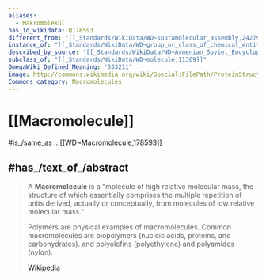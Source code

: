 ```yaml
---
aliases:
  - Makromolekül
has_id_wikidata: Q178593
different_from: "[[_Standards/WikiData/WD~supramolecular_assembly,2427921]]"
instance_of: "[[_Standards/WikiData/WD~group_or_class_of_chemical_entities,72070508]]"
described_by_source: "[[_Standards/WikiData/WD~Armenian_Soviet_Encyclopedia,_vol._7,123625363]]"
subclass_of: "[[_Standards/WikiData/WD~molecule,11369]]"
OmegaWiki_Defined_Meaning: "533211"
image: http://commons.wikimedia.org/wiki/Special:FilePath/ProteinStructure.jpg
Commons_category: Macromolecules
---
```


# [[Macromolecule]] 

#is_/same_as :: [[WD~Macromolecule,178593]] 

## #has_/text_of_/abstract 

> A **Macromolecule** is a "molecule of high relative molecular mass, 
> the structure of which essentially comprises the multiple repetition of units derived, 
> actually or conceptually, from molecules of low relative molecular mass." 
> 
> Polymers are physical examples of macromolecules. 
> Common macromolecules are biopolymers (nucleic acids, proteins, and carbohydrates). 
> and polyolefins (polyethylene) and polyamides (nylon).
>
> [Wikipedia](https://en.wikipedia.org/wiki/Macromolecule) 

